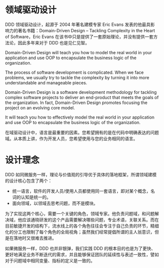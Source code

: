 # 领域驱动设计

DDD 领域驱动设计，起源于 2004 年著名建模专家 Eric Evans 发表的他最具影响力的著名书籍：Domain-Driven Design – Tackling Complexity in the Heart of Software，Eric Evans 在该书中只是提供了一套原始理论，并没有提供一套方法论，因此多年来对于 DDD 也是见仁见智。

Domain-Driven Design will teach you how to model the real world in your application and use OOP to encapsulate the business logic of the organization.

The process of software development is complicated. When we face problems, we usually try to tackle the complexity by turning it into more understandable and manageable pieces.

Domain-Driven Design is a software development methodology for tackling complex software projects to deliver an end-product that meets the goals of the organization. In fact, Domain-Driven Design promotes focusing the project on an evolving core model.

It will teach you how to effectively model the real world in your application and use OOP to encapsulate the business logic of the organization.

在域驱动设计中，语言是最重要的因素。您希望拥有的是在代码中明确表达的问题域。从本质上讲，作为开发人员，您希望使用与您的业务相同的语言。

# 设计理念

DDD 如同微服务一样，理论与价值观的引导优于具体的落地框架，所谓领域建模的设计核心包含了两个：

- 统一语言，软件的开发人员/使用人员都使用同一套语言，即对某个概念，名词的认知是统一的。
- 面向领域，以领域去思考问题，而不是模块。

为了实现这两个核心，需要一个关键的角色，领域专家。他负责问题域，和问题解决域，他应该通晓研发的这个产品需要解决哪些问题，专业术语，关联关系。而在目前敏捷开发的结构下，流水线上的各个角色往往会专注于自己负责的环节，精细化的分工也限制了每个角色的全局视角；虽然我们经常提倡所谓的主人翁意识，但是在落地时又很难去推进。

如果微服务一样，DDD 也并非银弹，我们实践 DDD 的根本目的也是为了更快、更好地满足业务不断迭代的需求，并且能够保证团队的延续性与表述一致性，譬如对于问题域中相同变量、指标的定义是一致的。
